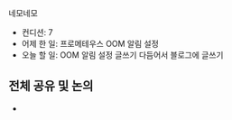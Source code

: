 
네모네모
 - 컨디션: 7
- 어제 한 일: 프로메테우스 OOM 알림 설정 
- 오늘 할 일: OOM 알림 설정 글쓰기 다듬어서 블로그에 글쓰기

## 전체 공유 및 논의
- 
